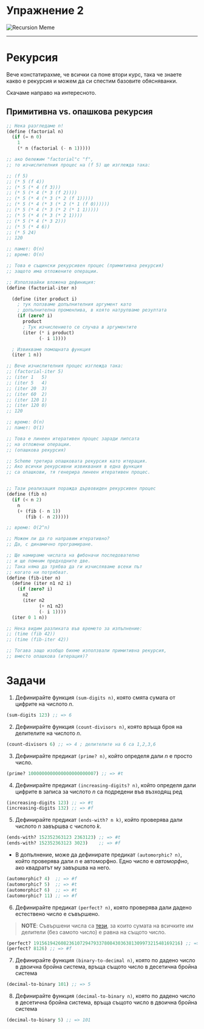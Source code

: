 # Упражнение 2

![Recursion Meme](https://miro.medium.com/v2/resize:fit:640/0*CVTYEDxT1jtWVl3t)

---

# Рекурсия

  Вече констатирахме, че всички са поне втори курс, така че знаете какво е рекурсия и можем да си спестим базовите обясняванки.

  Скачаме направо на интересното.

## Примитивна vs. опашкова рекурсия

```scheme
;; Нека разгледаме n!
(define (factorial n)
  (if (= n 0)
    1
    (* n (factorial (- n 1)))))

;; ако бележим "factorial"с "f",
;; то изчислителния процес на (f 5) ще изглежда така:

;; (f 5)
;; (* 5 (f 4))
;; (* 5 (* 4 (f 3)))
;; (* 5 (* 4 (* 3 (f 2))))
;; (* 5 (* 4 (* 3 (* 2 (f 1)))))
;; (* 5 (* 4 (* 3 (* 2 (* 1 (f 0))))))
;; (* 5 (* 4 (* 3 (* 2 (* 1 1)))))
;; (* 5 (* 4 (* 3 (* 2 1))))
;; (* 5 (* 4 (* 3 2)))
;; (* 5 (* 4 6))
;; (* 5 24)
;; 120

;; памет: O(n)
;; време: О(n)

;; Това е същински рекурсивен процес (примитивна рекурсия)
;; защото има отложените операции.

;; Използвайки вложена дефиниция:
(define (factorial-iter n)

  (define (iter product i)
    ; тук ползваме допълнителния аргумент като
    ; допълнителна променлива, в която натрупваме резултата
    (if (zero? i)
      product
      ; Тук изчислението се случва в аргументите
      (iter (* i product)
            (- i 1))))

  ; Извикваме помощната функция
  (iter 1 n))

;; Вече изчислителния процес изглежда така:
;; (factorial-iter 5)
;; (iter 1   5)
;; (iter 5   4)
;; (iter 20  3)
;; (iter 60  2)
;; (iter 120 1)
;; (iter 120 0)
;; 120

;; време: O(n)
;; памет: O(1)

;; Това е линеен итеративен процес заради липсата
;; на отложени операции.
;; (опашкова рекурсия)

;; Scheme третира опашковата рекурсия като итерация.
;; Ако всички рекурсивни извиквания в една функция
;; са опашкови, тя генерира линеен итеративен процес.


;; Тази реализация поражда дървовиден рекурсивен процес
(define (fib n)
  (if (< n 2)
    n
    (+ (fib (- n 1))
       (fib (- n 2)))))

;; време: O(2^n)

;; Можем ли да го направим итеративно?
;; Да, с динамично програмиране.

;; Ще намираме числата на фибоначи последователно
;; и ще помним предходните две.
;; Така няма да трябва да ги изчисляваме всеки път
;; когато ни потрябват.
(define (fib-iter n)
  (define (iter n1 n2 i)
    (if (zero? i)
      n2
      (iter n2
            (+ n1 n2)
            (- i 1))))
  (iter 0 1 n))

;; Нека видим разликата във времето за изпълнение:
;; (time (fib 42))
;; (time (fib-iter 42))

;; Тогава защо изобщо бихме използвали примитивна рекурсия,
;; вместо опашкова (итерация)?
```

# Задачи

1. Дефинирайте функция `(sum-digits n)`, която смята сумата от цифрите на числото $n$.

```scheme
(sum-digits 123) ;; => 6
```

2. Дефинирайте функция `(count-divisors n)`, която връща броя на делителите на числото $n$.

```scheme
(count-divisors 6) ;; => 4 ; делителите на 6 са 1,2,3,6
```

3. Дефинирайте предикат `(prime? n)`, който определя дали $n$ е просто число.

```scheme
(prime? 1000000000000000000000007) ;; => #t
```

4. Дефинирайте предикат `(increasing-digits? n)`, който определя дали цифрите в записа за числото $n$ са подредени във възходящ ред

```scheme
(increasing-digits 123) ;; => #t
(increasing-digits 132) ;; => #f
```

5. Дефинирайте предикат `(ends-with? n k)`, който проверява дали числото $n$ завършва с числото $k$.

```scheme
(ends-with? 152352363123 2363123) ;; => #t
(ends-with? 152352363123 3023)    ;; => #f
```

  - В допълнение, може да дефинирате предикат `(automorphic? n)`, който проверява дали $n$ е автоморфно. Едно число е _автоморфно_, ако квадратът му завършва на него.

```scheme
(automorphic? 4)  ;; => #f
(automorphic? 5)  ;; => #t
(automorphic? 6)  ;; => #t
(automorphic? 11) ;; => #f
```

6. Дефинирайте предикат `(perfect? n)`, която проверява дали дадено естествено число е съвършено.

> **NOTE**: Съвършени числа са [тези](https://oeis.org/A000396), за които сумата на всичките им делители (без самото число) е равна на същото число.

```scheme
(perfect? 191561942608236107294793378084303638130997321548169216) ;; => #t
(perfect? 8126) ;; => #f
```

7. Дефинирайте функция `(binary-to-decimal n)`, която по дадено число в двоична бройна система, връща същото число в десетична бройна система

```scheme
(decimal-to-binary 101) ;; => 5
```

8. Дефинирайте функция `(decimal-to-binary n)`, която по дадено число в десетична бройна система, връща същото число в двоична бройна система

```scheme
(decimal-to-binary 5) ;; => 101
```
